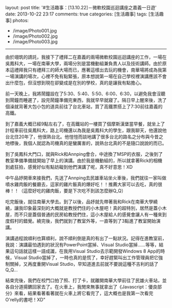 layout: post
title: '#生活趣事：[13.10.22]－微軟校園巡迴講座之嘉義一日遊'
date: 2013-10-22 23:17
comments: true
categories: [生活趣事]
tags: [生活趣事]
photos:
- /image/Photo001.jpg
- /image/Photo002.jpg
- /image/Photo003.jpg
---
由於翊筑的請託，我接下了禮拜二在嘉義的兩場微軟校園巡迴講座的工作，一場在吳鳳科大，一場在南華大學，兩場分別是當機動組兼負責人以及技術講師。由於原本這禮拜我只有禮拜三的師大場而已，應著這樣出去玩的機會，南華場將成為我第一場演講的場次，心裡不免有點緊張，原本想說第一場在自己學校裡演講應該不會出什麼包，但沒想到現在卻變成是在別的學校，真的是讓我有點擔心。

前一天晚上，我將鬧鐘設在了5:30、5:40、5:50、6:00、6:30，以避免我會沒聽到鬧鐘而睡遲了，設完鬧鐘準備完東西，我就早早就寢了。隔日早上醒來後，洗了個澡就背著大包小包的道具前往了台北車站，買了高鐵票搭上了7:30前往嘉義的高鐵。

到了嘉義大概已經9點左右了，在高鐵站的一樓買了個摩斯漢堡當早餐，就坐上了計程車前往吳鳳科大，路上司機還以為我是吳鳳科大的學生，跟我聊天，他還說他台北住20年了，他很熟台北。他愷愷而談地講了很多台北的路名之分布與今昔之地標後，我個人就認為司機真的是蠻厲害的，說熟台北真的不是隨口說說的而已。

到了吳鳳科大門口，就與Rick和Annping會合，中途換了MSP的衣服，之後到了教室準備準備就開始了早上的演講。由於我是機動組的，所以就拿著Rick的相機到處狂拍，感覺好似有點妨礙到他們演講了呢，真不好意思！XD

中午品妤開車來接我們，先送了Annping去民雄車站坐火車後，我們就往一家叫做噴水雞肉飯的餐廳去，這家的雞片飯真的爆好吃！！推薦大家可以去吃，真的很棒！！（這麼好吃的雞肉飯，要是下次吃不到該怎麼辦Q_Q）

吃完飯後，就往南華大學去。到了以後，品妤就先帶著我和Rick在南華大學繞繞，讓我印象最深刻的大概就是教授們住的小木屋吧！真的超特別，居然是蓋小木屋，而不只是蓋個普通的民房給教授們住，這小木屋給人的感覺會讓人有一種來到度假村的錯覺。繞完後，我們就到了教室外等，一直等到了3點進了教室開始演講。

演講過程說順利也算順利，說不順利倒是真的有出了一點狀況。記得在進教室前，我說：演講最怕遇到的狀況有PowerPoint當掉、Visual Studio當掉......等等，結果這句話就這樣一語成讖，在我用Visual Studio去示範開發Windows 8 App的時候，Visual Studio當掉了，一時也真的是慌了，幸好趕緊叫出工作管理員把它強制關掉，又再度重開Visual Studio，早知道進去前就不要說這種不吉利的話了Q_Q...

結束完後，我們在校門口拍了照、打了卡，就離開南華大學前往了民雄火車站，並各自分道揚鑣回家去了。在火車上，我閒來無事就拿出了《Javascript：優良部分》來看，結果看著看著就在火車上將它看完了，這大概也是我第一次看完O'relly的書吧！XD"